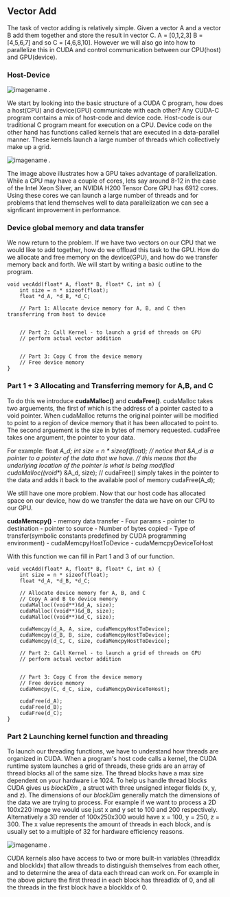 ## Vector Add

The task of vector adding is relatively simple. Given a vector A and a vector B add them together and store the result in vector C.
A = [0,1,2,3] B = [4,5,6,7] and so C = [4,6,8,10]. However we will also go into how to parallelize this in CUDA and control communication
between our CPU(host) and GPU(device).
  



### Host-Device
![imagename](https://avabodha.in/content/images/2021/07/image-29.png) . 


We start by looking into the basic structure of a CUDA C program, how does a host(CPU) and device(GPU) communicate with each other?
Any CUDA-C program contains a mix of host-code and device code. Host-code is our traditional C program meant for execution on a CPU.
Device code on the other hand has functions called kernels that are executed in a data-parallel manner. These kernels launch a large number 
of threads which collectively make up a grid. 

![imagename](https://nyu-cds.github.io/python-gpu/fig/01-cpugpuarch.png) . 
  

The image above illustrates how a GPU takes advantage of parallelization. While a CPU may have a couple of cores, lets say around 8-12 in the 
case of the Intel Xeon Silver, an NVIDIA H200 Tensor Core GPU has 6912 cores. Using these cores we can launch a large number of threads and for 
problems that lend themselves well to data parallelization we can see a signficant improvement in performance.
  


### Device global memory and data transfer
We now return to the problem. If we have two vectors on our CPU that we would like to add together, how do we offload this task to the GPU.
How do we allocate and free memory on the device(GPU), and how do we transfer memory back and forth. We will start by writing a basic outline 
to the program.

    void vecAdd(float* A, float* B, float* C, int n) {
        int size = n * sizeof(float);
        float *d_A, *d_B, *d_C;

        // Part 1: Allocate device memory for A, B, and C then transferring from host to device
    

        // Part 2: Call Kernel - to launch a grid of threads on GPU
        // perform actual vector addition


        // Part 3: Copy C from the device memory
        // Free device memory
    }
  


### Part 1 + 3 Allocating and Transferring memory for A,B, and C
To do this we introduce **cudaMalloc()** and **cudaFree()**. cudaMalloc takes two arguements, the first of which is the address of a pointer 
casted to a void pointer. When cudaMalloc returns the original pointer will be modified to point to a region of device memory that it has been 
allocated to point to. The second arguement is the size in bytes of memory requested. cudaFree takes one argument, the pointer to your data.

For example:
    float *A_d;
    int size = n * sizeof(float);
    // notice that &A_d is a pointer to a pointer of the data that we have.
    // this means that the underlying location of the pointer is what is being modified
    cudaMalloc((void**) &A_d, size);
    // cudaFree() simply takes in the pointer to the data and adds it back to the available pool of memory
    cudaFree(A_d);

We still have one more problem. Now that our host code has allocated space on our device, how do we transfer the data we have on our CPU to our GPU.
  

**cudaMemcpy()**
    - memory data transfer
    - Four params
        - pointer to destination
        - pointer to source
        - Number of bytes copied
        - Type of transfer(symbolic constants predefined by CUDA programming environment)
            - cudaMemcpyHostToDevice
            - cudaMemcpyDeviceToHost
  

With this function we can fill in Part 1 and 3 of our function.


    void vecAdd(float* A, float* B, float* C, int n) {
        int size = n * sizeof(float);
        float *d_A, *d_B, *d_C;

        // Allocate device memory for A, B, and C
        // Copy A and B to device memory
        cudaMalloc((void**)&d_A, size);
        cudaMalloc((void**)&d_B, size);
        cudaMalloc((void**)&d_C, size);

        cudaMemcpy(d_A, A, size, cudaMemcpyHostToDevice);
        cudaMemcpy(d_B, B, size, cudaMemcpyHostToDevice);
        cudaMemcpy(d_C, C, size, cudaMemcpyHostToDevice);

        // Part 2: Call Kernel - to launch a grid of threads on GPU
        // perform actual vector addition


        // Part 3: Copy C from the device memory
        // Free device memory
        cudaMemcpy(C, d_C, size, cudaMemcpyDeviceToHost);

        cudaFree(d_A);
        cudaFree(d_B);
        cudaFree(d_C);
    }
  


### Part 2 Launching kernel function and threading
To launch our threading functions, we have to understand how threads are organized in CUDA. When a program's host code calls 
a kernel, the CUDA runtime system launches a grid of threads, these grids are an array of thread blocks all of the same size.
The thread blocks have a max size dependent on your hardware i.e 1024. To help us handle thread blocks CUDA gives us *blockDim*
, a struct with three unsigned integer fields (x, y, and z). The dimensions of our *blockDim* generally match the dimensions of 
the data we are trying to process. For example if we want to process a 2D 100x220 image we would use just x and y set to 100 and 
200 respectively. Alternatively a 3D render of 100x250x300 would have x = 100, y = 250, z = 300. The x value represents the amount
of threads in each block, and is usually set to a multiple of 32 for hardware efficiency reasons.


![imagename](https://ibb.co/MfDYbKx) . 
  

CUDA kernels also have access to two or more built-in variables (threadIdx and blockIdx) that allow threads to distinguish themselves 
from each other, and to determine the area of data each thread can work on. For example in the above picture the first thread in each block
has threadIdx of 0, and all the threads in the first block have a blockIdx of 0.








